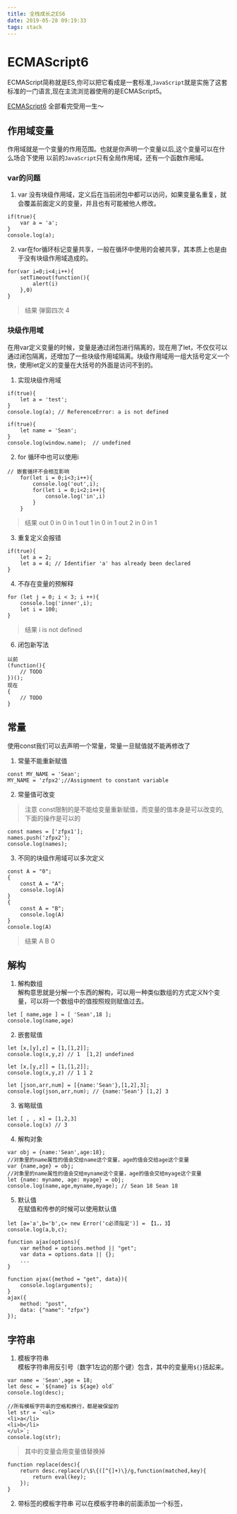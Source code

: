 ```yaml
---
title: 全栈成长之ES6
date: 2019-05-28 09:19:33
tags: stack
---
```


# ECMAScript6

ECMAScript简称就是ES,你可以把它看成是一套标准,`JavaScript`就是实施了这套标准的一门语言,现在主流浏览器使用的是ECMAScript5。

[ECMAScript6](https://es6.ruanyifeng.com/) 全部看完受用一生～   

## 作用域变量  
作用域就是一个变量的作用范围。也就是你声明一个变量以后,这个变量可以在什么场合下使用 以前的`JavaScript`只有全局作用域，还有一个函数作用域。

### var的问题
1. var 没有块级作用域，定义后在当前闭包中都可以访问，如果变量名重复，就会覆盖前面定义的变量，并且也有可能被他人修改。
```
if(true){
    var a = 'a';
}
console.log(a);
```
2. var在for循环标记变量共享，一般在循环中使用的会被共享，其本质上也是由于没有块级作用域造成的。
```
for(var i=0;i<4;i++){
    setTimeout(function(){
        alert(i)
    },0)
}

```
> 结果  弹窗四次 4

### 块级作用域
在用var定义变量的时候，变量是通过闭包进行隔离的，现在用了let，不仅仅可以通过闭包隔离，还增加了一些块级作用域隔离。块级作用域用一组大括号定义一个快，使用let定义的变量在大括号的外面是访问不到的。
1. 实现块级作用域
```
if(true){
    let a = 'test';
}
console.log(a); // ReferenceError: a is not defined

if(true){
    let name = 'Sean';
}
console.log(window.name);  // undefined
```
2. for 循环中也可以使用i
```
// 嵌套循环不会相互影响
    for(let i = 0;i<3;i++){
        console.log('out',i);
        for(let i = 0;i<2;i++){
            console.log('in',i)
        }
    }
```
>  结果 out 0 in 0 in 1 out 1 in 0 in 1 out 2 in 0 in 1  
3. 重复定义会报错  
```
if(true){
    let a = 2;
    let a = 4; // Identifier 'a' has already been declared
}
```
4. 不存在变量的预解释
```
for (let j = 0; i < 3; i ++){
    console.log('inner',i);
    let i = 100;
}
```
> 结果 i is not defined
6.  闭包新写法 
```
以前 
(function(){
    // TODO
})();
现在
{
    // TODO
}
```
## 常量  
使用const我们可以去声明一个常量，常量一旦赋值就不能再修改了
1. 常量不能重新赋值
```
const MY_NAME = 'Sean';
MY_NAME = 'zfpx2';//Assignment to constant variable
```
2. 常量值可改变
> 注意 const限制的是不能给变量重新赋值，而变量的值本身是可以改变的,下面的操作是可以的
```
const names = ['zfpx1'];
names.push('zfpx2');
console.log(names);
```
3. 不同的块级作用域可以多次定义  
```
const A = "0";
{
    const A = "A";
    console.log(A)
}
{
    const A = "B";
    console.log(A)
}
console.log(A)
```
> 结果 A B 0  

## 解构
1. 解构数组  
解构意思就是分解一个东西的解构，可以用一种类似数组的方式定义N个变量，可以将一个数组中的值按照规则赋值过去。
```
let [ name,age ] = [ 'Sean',18 ];
console.log(name,age)
```
2. 嵌套赋值
```
let [x,[y],z] = [1,[1,2]];
console.log(x,y,z) // 1  [1,2] undefined

let [x,[y,z]] = [1,[1,2]];
console.log(x,y,z) // 1 1 2

let [json,arr,num] = [{name:'Sean'},[1,2],3];
console.log(json,arr,num); // {name:'Sean'} [1,2] 3
```
3. 省略赋值  
```
let [ , , x] = [1,2,3]
console.log(x) // 3
```

4. 解构对象
```
var obj = {name:'Sean',age:18};
//对象里的name属性的值会交给name这个变量，age的值会交给age这个变量
var {name,age} = obj;
//对象里的name属性的值会交给myname这个变量，age的值会交给myage这个变量
let {name: myname, age: myage} = obj;
console.log(name,age,myname,myage); // Sean 18 Sean 18
```
5. 默认值  
在赋值和传参的时候可以使用默认值  
```
let [a='a',b='b',c= new Error('c必须指定')] = 【1，，3】
console.log(a,b,c);

function ajax(options){
    var method = options.method || "get";
    var data = options.data || {};
    ...
}

function ajax({method = "get", data}){
    console.log(arguments);
}
ajax({
    method: "post",
    data: {"name": "zfpx"}
});
```
## 字符串  
1. 模板字符串  
模板字符串用反引号（数字1左边的那个键）包含，其中的变量用`${}`括起来。
```
var name = 'Sean',age = 18;
let desc = `${name} is ${age} old`
console.log(desc);

//所有模板字符串的空格和换行，都是被保留的
let str = `<ul>
<li>a</li>
<li>b</li>
</ul>`;
console.log(str);
```
> 其中的变量会用变量值替换掉
```
function replace(desc){
    return desc.replace(/\$\{([^{]+)\}/g,function(matched,key){
        return eval(key);
    });
}
```

2. 带标签的模板字符串 
可以在模板字符串的前面添加一个标签，
